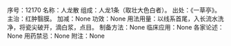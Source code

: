 序号：12170
名称：人龙散
组成：人龙1条（取壮大色白者）。
出处：《一草亭》。
主治：红肿翳膜。
加减：None
功效：None
用法用量：以线系首尾，入长流水洗净，将瓷尖破开，滴白浆，点目。
制备方法：None
临床应用：None
各家论述：None
用药禁忌：None
附注：None

